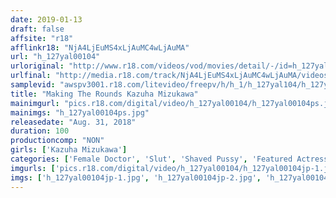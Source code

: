 ```yaml
---
date: 2019-01-13
draft: false
affsite: "r18"
afflinkr18: "NjA4LjEuMS4xLjAuMC4wLjAuMA"
url: "h_127yal00104"
urloriginal: "http://www.r18.com/videos/vod/movies/detail/-/id=h_127yal00104"
urlfinal: "http://media.r18.com/track/NjA4LjEuMS4xLjAuMC4wLjAuMA/videos/vod/movies/detail/-/id=h_127yal00104"
samplevid: "awspv3001.r18.com/litevideo/freepv/h/h_1/h_127yal104/h_127yal104_dmb_w.mp4"
title: "Making The Rounds Kazuha Mizukawa"
mainimgurl: "pics.r18.com/digital/video/h_127yal00104/h_127yal00104ps.jpg"
mainimgs: "h_127yal00104ps.jpg"
releasedate: "Aug. 31, 2018"
duration: 100
productioncomp: "NON"
girls: ['Kazuha Mizukawa']
categories: ['Female Doctor', 'Slut', 'Shaved Pussy', 'Featured Actress', 'Creampie', 'Blowjob', 'Hi-Def']
imgurls: ['pics.r18.com/digital/video/h_127yal00104/h_127yal00104jp-1.jpg', 'pics.r18.com/digital/video/h_127yal00104/h_127yal00104jp-2.jpg', 'pics.r18.com/digital/video/h_127yal00104/h_127yal00104jp-3.jpg', 'pics.r18.com/digital/video/h_127yal00104/h_127yal00104jp-4.jpg', 'pics.r18.com/digital/video/h_127yal00104/h_127yal00104jp-5.jpg', 'pics.r18.com/digital/video/h_127yal00104/h_127yal00104jp-6.jpg', 'pics.r18.com/digital/video/h_127yal00104/h_127yal00104jp-7.jpg', 'pics.r18.com/digital/video/h_127yal00104/h_127yal00104jp-8.jpg', 'pics.r18.com/digital/video/h_127yal00104/h_127yal00104jp-9.jpg', 'pics.r18.com/digital/video/h_127yal00104/h_127yal00104jp-10.jpg', 'pics.r18.com/digital/video/h_127yal00104/h_127yal00104jp-11.jpg', 'pics.r18.com/digital/video/h_127yal00104/h_127yal00104jp-12.jpg', 'pics.r18.com/digital/video/h_127yal00104/h_127yal00104jp-13.jpg', 'pics.r18.com/digital/video/h_127yal00104/h_127yal00104jp-14.jpg', 'pics.r18.com/digital/video/h_127yal00104/h_127yal00104jp-15.jpg', 'pics.r18.com/digital/video/h_127yal00104/h_127yal00104jp-16.jpg', 'pics.r18.com/digital/video/h_127yal00104/h_127yal00104jp-17.jpg', 'pics.r18.com/digital/video/h_127yal00104/h_127yal00104jp-18.jpg', 'pics.r18.com/digital/video/h_127yal00104/h_127yal00104jp-19.jpg', 'pics.r18.com/digital/video/h_127yal00104/h_127yal00104jp-20.jpg']
imgs: ['h_127yal00104jp-1.jpg', 'h_127yal00104jp-2.jpg', 'h_127yal00104jp-3.jpg', 'h_127yal00104jp-4.jpg', 'h_127yal00104jp-5.jpg', 'h_127yal00104jp-6.jpg', 'h_127yal00104jp-7.jpg', 'h_127yal00104jp-8.jpg', 'h_127yal00104jp-9.jpg', 'h_127yal00104jp-10.jpg', 'h_127yal00104jp-11.jpg', 'h_127yal00104jp-12.jpg', 'h_127yal00104jp-13.jpg', 'h_127yal00104jp-14.jpg', 'h_127yal00104jp-15.jpg', 'h_127yal00104jp-16.jpg', 'h_127yal00104jp-17.jpg', 'h_127yal00104jp-18.jpg', 'h_127yal00104jp-19.jpg', 'h_127yal00104jp-20.jpg']
---
```

